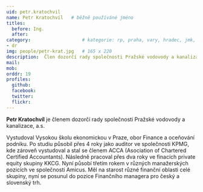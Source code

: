 ```yaml
---
uid: petr.kratochvil
name: Petr Kratochvíl  	# běžně používáné jméno
titles:
  before: Ing. 
  after: 
category:                 	# kategorie: rp, praha, vary, hradec, jmk, senat
- dr
img: people/petr-krat.jpg   # 165 x 220
description:  Člen dozorčí rady společnosti Pražské vodovody a kanalizace, a.s. 	# kratký popis, max 160 znaků
mail: 
mob:
orddr: 19
profiles:
  github:       
  facebook:    
  twitter: 		  
  flickr:		  
---
```


**Petr Kratochvíl** je členem dozorčí rady společnosti Pražské vodovody a kanalizace, a.s.

Vystudoval Vysokou školu ekonomickou v Praze, obor Finance a oceňování podniku. Po studiu působil přes 4 roky jako auditor ve společnosti KPMG, kde zároveň vystudoval a stal se členem ACCA (Asociation of Chartered Certified Accountants). Následně pracoval přes dva roky ve finacích private equity skupiny KKCG. Nyní působí třetím rokem v různých manažerských pozicích ve společnosti Amicus. Měl na starost různé finanční oblasti celé skupiny, nyní se posunul do pozice Finančního managera pro český a slovenský trh.

